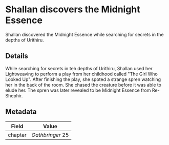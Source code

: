 # Shallan discovers the Midnight Essence
Shallan discovered the Midnight Essence while searching for secrets in the depths of Urithiru.

## Details
While searching for secrets in teh depths of Urithiru, Shallan used her Lightweaving to perform a play from her childhood called "The Girl Who Looked Up". After finishing the play, she spoted a strange spren watching her in the back of the room. She chased the creature before it was able to elude her. The spren was later revealed to be Midnight Essence from Re-Shephir.

## Metadata
| Field | Value |
| ----- | ----- |
| chapter | *Oathbringer* 25 |
